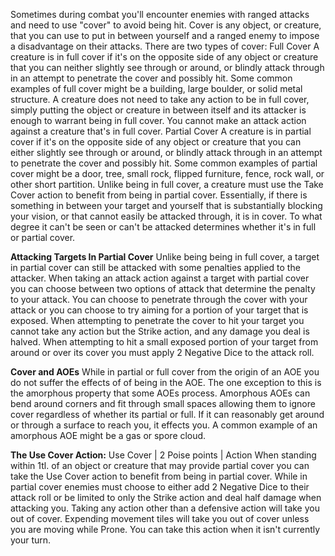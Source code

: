 Sometimes during combat you'll encounter enemies with ranged attacks and need to use "cover" to avoid being hit. Cover is any object, or creature, that you can use to put in between yourself and a ranged enemy to impose a disadvantage on their attacks. There are two types of cover:
Full Cover
	A creature is in full cover if it's on the opposite side of any object or creature that you can neither slightly see through or around, or blindly attack through in an attempt to penetrate the cover and possibly hit. Some common examples of full cover might be a building, large boulder, or solid metal structure. A creature does not need to take any action to be in full cover, simply putting the object or creature in between itself and its attacker is enough to warrant being in full cover. You cannot make an attack action against a creature that's in full cover. 
Partial Cover
	A creature is in partial cover if it's on the opposite side of any object or creature that you can either slightly see through or around, or blindly attack through in an attempt to penetrate the cover and possibly hit. Some common examples of partial cover might be a door, tree, small rock, flipped furniture, fence, rock wall, or other short partition. Unlike being in full cover, a creature must use the Take Cover action to benefit from being in partial cover.
Essentially, if there is something in between your target and yourself that is substantially blocking your vision, or that cannot easily be attacked through, it is in cover. To what degree it can't be seen or can't be attacked determines whether it's in full or partial cover.

**Attacking Targets In Partial Cover**
	Unlike being being in full cover, a target in partial cover can still be attacked with some penalties applied to the attacker. When taking an attack action against a target with partial cover you can choose between two options of attack that determine the penalty to your attack. You can choose to penetrate through the cover with your attack or you can choose to try aiming for a portion of your target that is exposed. When attempting to penetrate the cover to hit your target you cannot take any action but the Strike action, and any damage you deal is halved. When attempting to hit a small exposed portion of your target from around or over its cover you must apply 2 Negative Dice to the attack roll.

**Cover and AOEs**
	While in partial or full cover from the origin of an AOE you do not suffer the effects of of being in the AOE. The one exception to this is the amorphous property that some AOEs process. Amorphous AOEs can bend around corners and fit through small spaces allowing them to ignore cover regardless of whether its partial or full. If it can reasonably get around or through a surface to reach you, it effects you. A common example of an amorphous AOE might be a gas or spore cloud.

**The Use Cover Action:**
Use Cover | 2 Poise points | Action
	When standing within 1tl. of an object or creature that may provide partial cover you can take the Use Cover action to benefit from being in partial cover. While in partial cover enemies must choose to either add 2 Negative Dice to their attack roll or be limited to only the Strike action and deal half damage when attacking you. Taking any action other than a defensive action will take you out of cover. Expending movement tiles will take you out of cover unless you are moving while Prone. You can take this action when it isn't currently your turn.
